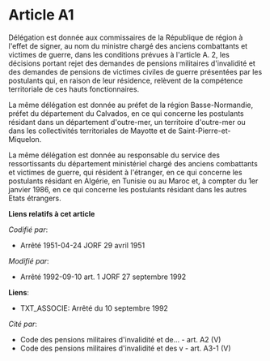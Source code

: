 # Article A1

Délégation est donnée aux commissaires de la République de région à l'effet de signer, au nom du ministre chargé des anciens
combattants et victimes de guerre, dans les conditions prévues à l'article A. 2, les décisions portant rejet des demandes de
pensions militaires d'invalidité et des demandes de pensions de victimes civiles de guerre présentées par les postulants qui,
en raison de leur résidence, relèvent de la compétence territoriale de ces hauts fonctionnaires.

La même délégation est donnée au préfet de la région Basse-Normandie, préfet du département du Calvados, en ce qui concerne
les postulants résidant dans un département d'outre-mer, un territoire d'outre-mer ou dans les collectivités territoriales de
Mayotte et de Saint-Pierre-et-Miquelon.

La même délégation est donnée au responsable du service des ressortissants du département ministériel chargé des anciens
combattants et victimes de guerre, qui résident à l'étranger, en ce qui concerne les postulants résidant en Algérie, en
Tunisie ou au Maroc et, à compter du 1er janvier 1986, en ce qui concerne les postulants résidant dans les autres Etats
étrangers.

**Liens relatifs à cet article**

_Codifié par_:

  - Arrêté 1951-04-24 JORF 29 avril 1951

_Modifié par_:

  - Arrêté 1992-09-10 art. 1 JORF 27 septembre 1992

**Liens**:

  - TXT_ASSOCIE: Arrêté du 10 septembre 1992

_Cité par_:

  - Code des pensions militaires d'invalidité et de... - art. A2 (V)
  - Code des pensions militaires d'invalidité et des v - art. A3-1 (V)
